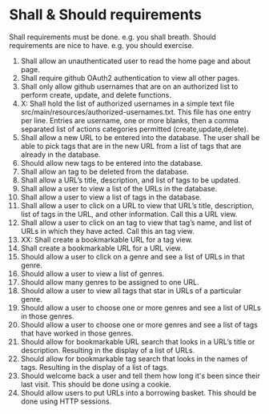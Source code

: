 # Shall & Should requirements

Shall requirements must be done.  e.g. you shall breath.
Should requirements are nice to have.  e.g. you should exercise.


1. Shall allow an unauthenticated user to read the home page and about page.
1. Shall require github OAuth2 authentication to view all other pages.
1. Shall only allow github usernames that are on an authorized list to perform create, update, and delete functions.
1. X: Shall hold the list of authorized usernames in a simple text file src/main/resources/authorized-usernames.txt.   This file has one entry per line.  Entries are username, one or more blanks, then a comma separated list of actions categories permitted (create,update,delete).
1. Shall allow a new URL to be entered into the database.  The user shall be able to pick tags that are in the new URL from a list of tags that are already in the database.
1. Should allow new tags to be entered into the database.
1. Shall allow an tag to be deleted from the database.
1. Shall allow a URL’s title, description, and list of tags to be updated.
1. Shall allow a user to view a list of the URLs in the database.
1. Shall allow a user to view a list of tags in the database.
1. Shall allow a user to click on a URL to view that URL’s title, description, list of tags in the URL, and other information. Call this a URL view.
1. Shall allow a user to click on an tag to view that tag’s name, and list of URLs in which they have acted.  Call this an tag view.
1. XX: Shall create a bookmarkable URL for a tag view.
1. Shall create a bookmarkable URL for a URL view.
1. Should allow a user to click on a genre and see a list of URLs in that genre.
1. Should allow a user to view a list of genres.
1. Should allow many genres to be assigned to one URL.
1. Should allow a user to view all tags that star in URLs of a particular genre.
1. Should allow a user to choose one or more genres and see a list of URLs in those genres.
1. Should allow a user to choose one or more genres and see a list of tags that have worked in those genres.
1. Should allow for bookmarkable URL search that looks in a URL’s title or description.  Resulting in the display of a list of URLs.
1. Should allow for bookmarkable tag search that looks in the names of tags.  Resulting in the display of a list of tags.
1. Should welcome back a user and tell them how long it's been since their last visit.  This should be done using a cookie.
1. Should allow users to put URLs into a borrowing basket.  This should be done using HTTP sessions.




